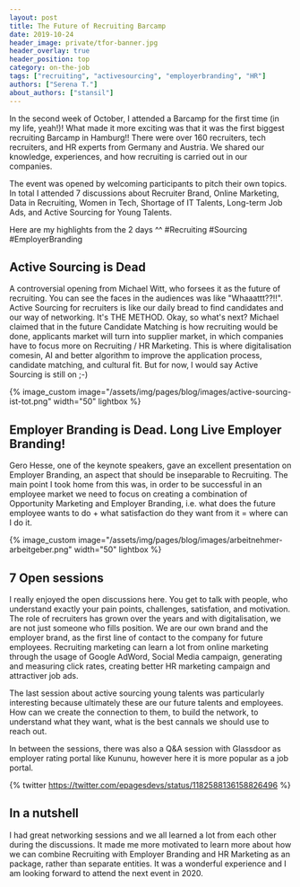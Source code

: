```yaml
---
layout: post
title: The Future of Recruiting Barcamp
date: 2019-10-24
header_image: private/tfor-banner.jpg
header_overlay: true
header_position: top
category: on-the-job
tags: ["recruiting", "activesourcing", "employerbranding", "HR"]
authors: ["Serena T."]
about_authors: ["stansil"]
---
```


In the second week of October, I attended a Barcamp for the first time (in my life, yeah!)! What made it more exciting was that 
it was the first biggest recruiting Barcamp in Hamburg!! There were over 160 recruiters, tech recruiters, and HR experts from 
Germany and Austria. We shared our knowledge, experiences, and how recruiting is carried out in our companies. 

The event was opened by welcoming participants to pitch their own topics. In total I attended 7 discussions about Recruiter Brand,
Online Marketing, Data in Recruiting, Women in Tech, Shortage of IT Talents, Long-term Job Ads, and Active Sourcing for Young 
Talents. 

Here are my highlights from the 2 days ^^  #Recruiting #Sourcing #EmployerBranding

## Active Sourcing is Dead
A controversial opening from Michael Witt, who forsees it as the future of recruiting. You can see the faces in the audiences was like "Whaaattt??!!". 
Active Sourcing for recruiters is like our daily bread to find candidates and our way of networking. It's THE METHOD. 
Okay, so what's next? Michael claimed that in the future Candidate Matching is how recruiting would be done, applicants market will turn into supplier market, in which companies have to focus more on Recruiting / HR Marketing. This is where digitalisation comesin, AI and better algorithm to improve the application process, candidate matching, and cultural fit. 
But for now, I would say Active Sourcing is still on ;-)

{% image_custom image="/assets/img/pages/blog/images/active-sourcing-ist-tot.png" width="50" lightbox %}  

## Employer Branding is Dead. Long Live Employer Branding!
Gero Hesse, one of the keynote speakers, gave an excellent presentation on Employer Branding, an aspect that should be inseparable
to Recruiting. The main point I took home from this was, in order to be successful in an employee market we need to focus on 
creating a combination of Opportunity Marketing and Employer Branding, i.e. what does the future employee wants to do + what 
satisfaction do they want from it = where can I do it.

{% image_custom image="/assets/img/pages/blog/images/arbeitnehmer-arbeitgeber.png" width="50" lightbox %}

## 7 Open sessions
I really enjoyed the open discussions here. You get to talk with people, who understand exactly your pain points, challenges, 
satisfation, and motivation. The role of recruiters has grown over the years and with digitalisation, we are not just someone who
fills position. We are our own brand and the employer brand, as the first line of contact to the company for future employees.
Recruiting marketing can learn a lot from online marketing through the usage of Google AdWord, Social Media campaign, generating
and measuring click rates, creating better HR marketing campaign and attractiver job ads.

The last session about active sourcing young talents was particularly interesting because ultimately these are our future talents
and employees. How can we create the connection to them, to build the network, to understand what they want, what is the best
cannals we should use to reach out. 

In between the sessions, there was also a Q&A session with Glassdoor as employer rating portal like Kununu, however here it is more popular as a job portal.

{% twitter https://twitter.com/epagesdevs/status/1182588136158826496 %}

## In a nutshell 
I had great networking sessions and we all learned a lot from each other during the discussions. It made me more motivated to
learn more about how we can combine Recruiting with Employer Branding and HR Marketing as an package, rather than separate
entities. It was a wonderful experience and I am looking forward to attend the next event in 2020.    